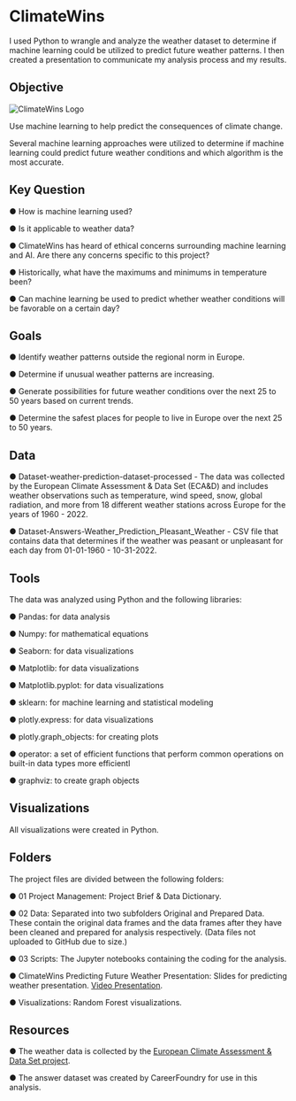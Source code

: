 # ClimateWins
I used Python to wrangle and analyze the weather dataset to determine if machine learning could be utilized to predict future weather patterns. I then created a presentation to communicate my analysis process and my results.

## Objective
![ClimateWins Logo](https://github.com/DawnChism/ClimateWins/assets/157734176/7c5ba9af-a317-4b94-bcda-a4d3b28b5665)

Use machine learning to help predict the consequences of climate change.

Several machine learning approaches were utilized to determine if machine learning could predict future weather conditions and which algorithm is the most accurate.

## Key Question
 ● How is machine learning used? 

 ● Is it applicable to weather data?
 
 ● ClimateWins has heard of ethical concerns surrounding machine learning and AI. Are there any concerns specific to this project?
 
 ● Historically, what have the maximums and minimums in temperature been?
 
 ● Can machine learning be used to predict whether weather conditions will be favorable on a certain day?

## Goals
 ● Identify weather patterns outside the regional norm in Europe.

 ● Determine if unusual weather patterns are increasing.
 
 ● Generate possibilities for future weather conditions over the next 25 to 50 years based on current trends.

 ● Determine the safest places for people to live in Europe over the next 25 to 50 years.

## Data
● Dataset-weather-prediction-dataset-processed - The data was collected by the European Climate Assessment & Data Set (ECA&D) and includes weather observations such as temperature, wind speed, snow, global radiation, and more from 18 different weather stations across Europe for the years of 1960 - 2022. 

● Dataset-Answers-Weather_Prediction_Pleasant_Weather - CSV file that contains data that determines if the weather was peasant or unpleasant for each day from 01-01-1960 - 10-31-2022.

## Tools
The data was analyzed using Python and the following libraries:

● Pandas: for data analysis

● Numpy: for mathematical equations

● Seaborn: for data visualizations

● Matplotlib: for data visualizations

● Matplotlib.pyplot: for data visualizations

● sklearn: for machine learning and statistical modeling

● plotly.express: for data visualizations

● plotly.graph_objects: for creating plots

● operator: a set of efficient functions that perform common operations on built-in data types more efficientl

● graphviz: to create graph objects

## Visualizations
All visualizations were created in Python. 

## Folders
The project files are divided between the following folders:

● 01 Project Management: Project Brief & Data Dictionary.

● 02 Data: Separated into two subfolders Original and Prepared Data. These contain the original data frames and the data frames after they have been cleaned and prepared for analysis respectively. (Data files not uploaded to GitHub due to size.)

● 03 Scripts: The Jupyter notebooks containing the coding for the analysis.

● ClimateWins Predicting Future Weather Presentation: Slides for predicting weather presentation. [Video Presentation](https://www.canva.com/design/DAGGD8elGGA/eQFM--_DYAcXdF6G-d1Dow/view?utm_content=DAGGD8elGGA&utm_campaign=designshare&utm_medium=link&utm_source=recording_view).  

● Visualizations: Random Forest visualizations. 

## Resources
● The weather data is collected by the [European Climate Assessment & Data Set project](https://www.ecad.eu/).

● The answer dataset was created by CareerFoundry for use in this analysis.
